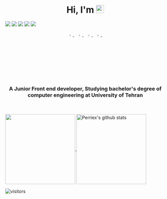 <h1 align="center">Hi, I'm <Parna Asadi/> <img src="https://media.giphy.com/media/hvRJCLFzcasrR4ia7z/giphy.gif" width="25px"></h1>


![](https://img.shields.io/badge/React-20232A?style=for-the-badge&logo=react&logoColor=61DAFB)
![](https://img.shields.io/badge/Markdown-000000?style=for-the-badge&logo=markdown&logoColor=white)
![](https://img.shields.io/badge/JavaScript-F7DF1E?style=for-the-badge&logo=javascript&logoColor=black)
![](https://img.shields.io/badge/HTML5-E34F26?style=for-the-badge&logo=html5&logoColor=white)
![](https://img.shields.io/badge/CSS3-1572B6?style=for-the-badge&logo=css3&logoColor=white)

<p align="center">
  <a href="https://www.linkedin.com/in/parna-asadi/">
   <img src="https://img.icons8.com/color/48/000000/linkedin.png" width="3.5%"/>
    </a><span>&nbsp;</span>
  <a href="https://www.instagram.com/_perriex/">
    <img src="https://img.icons8.com/fluent/48/000000/instagram-new.png" width="3.5%"/>
  </a><span>&nbsp;</span>
  <a href="mailto:parna80as@gmail.com">
    <img src="https://img.icons8.com/fluent/48/000000/gmail.png" width="3.5%"/>
  </a><span>&nbsp;</span>
  <a href="https://github.com/perriex">
    <img src="https://img.icons8.com/fluent/48/000000/github.png" width="3.5%"/>
  </a><span>&nbsp;</span>
</p>
<h3 align="center">A Junior Front end developer, Studying bachelor's degree of computer engineering at University of Tehran</h3>

<br>
    
<br>

  <a href="https://github.com/perriex">
    <img align="center" src="https://github-readme-stats.vercel.app/api/top-langs/?username=perriex&hide=ASP.NET,jupyter%20notebook&theme=dark&hide_langs_below=1" height="220px"/>
  </a>
  <a href="https://github.com/perriex">
   <img align="center" src="https://github-readme-stats.vercel.app/api?username=perriex&count_private=true&hide=stars&show_icons=true&theme=dark&line_height=27" alt="Perriex's github stats" height="220px" />
 </a>



![visitors](https://visitor-badge.laobi.icu/badge?page_id=perriex.408179647)
